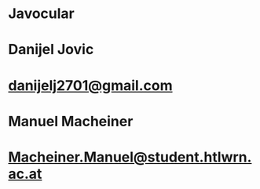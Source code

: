 # Javocular

# Danijel Jovic
# danijelj2701@gmail.com

# Manuel Macheiner
# Macheiner.Manuel@student.htlwrn.ac.at